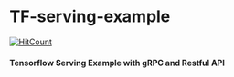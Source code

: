 # TF-serving-example
[![HitCount](http://hits.dwyl.com/csdai0324/TF-serving-example.svg)](http://hits.dwyl.com/csdai0324/TF-serving-example)
#### Tensorflow Serving Example with gRPC and Restful API
